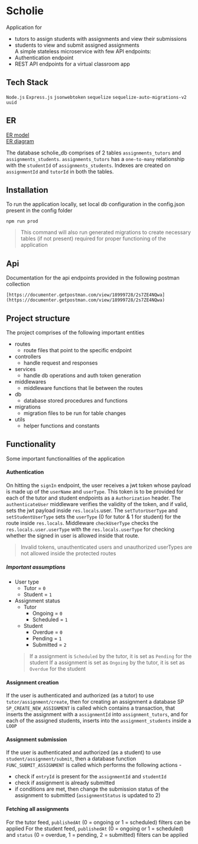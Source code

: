 # Scholie
Application for <br>
- tutors to assign students with assignments and view their submissions  <br> 
- students to view and submit assigned assignments <br>
A simple stateless microservice with few API endpoints: <br>
- Authentication endpoint
- REST API endpoints for a virtual classroom app
## Tech Stack
`Node.js`
`Express.js`
`jsonwebtoken`
`sequelize`
`sequelize-auto-migrations-v2`
`uuid`

## ER
[ER model](er.md "ER model") <br>
[ER diagram](erDiagram.jpg "ER diagram") <br>

The database scholie_db comprises of 2 tables `assignments_tutors` and `assignments_students`. `assignments_tutors` has a `one-to-many` relationship with the `studentId` of `assignments_students`. Indexes are created on `assignmentId` and `tutorId` in both the tables.
## Installation
To run the application locally, set local db configuration in the config.json present in the config folder
```
npm run prod
```
>This command will also run generated migrations to create necessary tables (if not present) required for proper functioning of the application

## Api
Documentation for the api endpoints provided in the following postman collection
```
[https://documenter.getpostman.com/view/18999728/2s7ZE4NQwa](https://documenter.getpostman.com/view/18999728/2s7ZE4NQwa)
```
## Project structure
The project comprises of the following important entities
- routes
    - route files that point to the specific endpoint
- controllers 
    - handle request and responses
- services
    - handle db operations and auth token generation
- middlewares
    - middleware functions that lie between the routes
- db
    - database stored procedures and functions
- migrations
    - migration files to be run for table changes
- utils
    - helper functions and constants
## Functionality
Some important functionalities of the application 
#### Authentication
On hitting the `signIn` endpoint, the user receives a jwt token whose payload is made up of the `userName` and `userType`. This token is to be provided for each of the tutor and student endpoints as a `Authorization` header. The `authenticateUser` middleware verifies the validity of the token, and if valid, sets the jwt payload inside `res.locals`.user. The `setTutorUserType` and `setStudentUserType` sets the `userType` (0 for tutor & 1 for student) for the route inside `res.locals`. Middleware `checkUserType` checks the `res.locals.user.userType` with the `res.locals.userType` for checking whether the signed in user is allowed inside that route. 

>Invalid tokens, unauthenticated users and unauthorized userTypes are not allowed inside the protected routes

##### Important assumptions
- User type
    - Tutor = `0`
    - Student = `1`
- Assignment status
    - Tutor
        - Ongoing = `0`
        - Scheduled = `1`
    - Student
        - Overdue = `0`
        - Pending = `1`
        - Submitted = `2`
    > If a assignment is `Scheduled` by the tutor, it is set as `Pending` for the student
    > If a assignment is set as `Ongoing` by the tutor, it is set as `Overdue` for the student

#### Assignment creation
If the user is authenticated and authorized (as a tutor) to use `tutor/assignment/create`, then for creating an assignment a database SP `SP_CREATE_NEW_ASSIGNMENT` is called which contains a transaction, that inserts the assignment with a `assignmentId` into `assignment_tutors`, and for each of the assigned students, inserts into the `assignment_students` inside a `LOOP`

#### Assignment submission
If the user is authenticated and authorized (as a student) to use `student/assignment/submit`, then a database function `FUNC_SUBMIT_ASSIGNMENT` is called which performs the following actions - 
- check if `entryId` is present for the `assignmentId` and `studentId`
- check if assignment is already submitted
- if conditions are met, then change the submission status of the assignment to submitted (`assignmentStatus` is updated to 2)

#### Fetching all assignments
For the tutor feed, `publishedAt` (0 = ongoing or 1 = scheduled) filters can be applied
For the student feed,  `publishedAt` (0 = ongoing or 1 = scheduled) and `status` (0 = overdue, 1 = pending, 2 = submitted) filters can be applied





